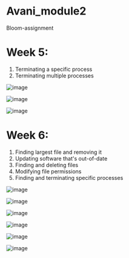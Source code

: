 # Avani_module2
Bloom-assignment

# Week 5:

1) Terminating a specific process
2) Terminating multiple processes

![image](https://user-images.githubusercontent.com/61084224/119556866-21e42300-bdbd-11eb-8192-2269a4255a3d.png)

![image](https://user-images.githubusercontent.com/61084224/119556884-26104080-bdbd-11eb-85b0-45e5907f71a8.png)

![image](https://user-images.githubusercontent.com/61084224/119556896-2b6d8b00-bdbd-11eb-9796-77c190d4b70a.png)

# Week 6:
1) Finding largest file and removing it
2) Updating software that's out-of-date 
3) Finding and deleting files 
4) Modifying file permissions
5) Finding and terminating specific processes 

![image](https://user-images.githubusercontent.com/61084224/119556974-47712c80-bdbd-11eb-9ead-968bea0d31ac.png)

![image](https://user-images.githubusercontent.com/61084224/119556989-4b04b380-bdbd-11eb-9d8f-23bcab7fcc03.png)

![image](https://user-images.githubusercontent.com/61084224/119557029-51932b00-bdbd-11eb-8d9a-99d374525378.png)

![image](https://user-images.githubusercontent.com/61084224/119557077-59eb6600-bdbd-11eb-8de4-63eb438e9b52.png)

![image](https://user-images.githubusercontent.com/61084224/119557090-5e178380-bdbd-11eb-92ba-c1b04a9c0c1f.png)

![image](https://user-images.githubusercontent.com/61084224/119557107-640d6480-bdbd-11eb-820e-e741ec35c943.png)



